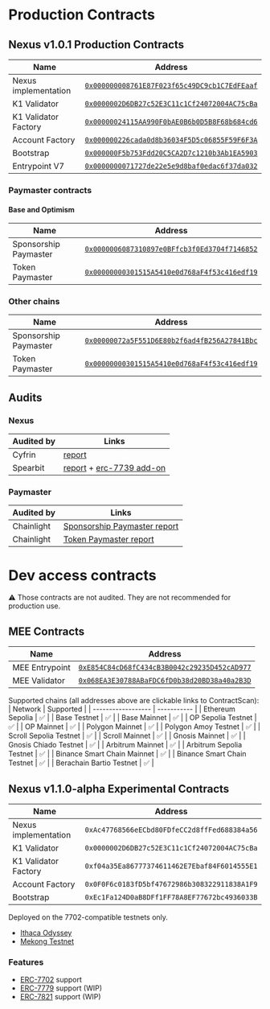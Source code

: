 # Production Contracts

## Nexus v1.0.1 Production Contracts
| Name    | Address    | 
|-------------|-------------|
| Nexus implementation  | [`0x000000008761E87F023f65c49DC9cb1C7EdFEaaf`](https://contractscan.xyz/contract/0x000000008761E87F023f65c49DC9cb1C7EdFEaaf)  |
| K1 Validator  | [`0x0000002D6DB27c52E3C11c1Cf24072004AC75cBa`](https://contractscan.xyz/contract/0x0000002D6DB27c52E3C11c1Cf24072004AC75cBa)  | 
| K1 Validator Factory  | [`0x00000024115AA990F0bAE0B6b0D5B8F68b684cd6`](https://contractscan.xyz/contract/0x00000024115AA990F0bAE0B6b0D5B8F68b684cd6)  | 
| Account Factory  | [`0x000000226cada0d8b36034F5D5c06855F59F6F3A`](https://contractscan.xyz/contract/0x000000226cada0d8b36034F5D5c06855F59F6F3A)  |
| Bootstrap  | [`0x000000F5b753Fdd20C5CA2D7c1210b3Ab1EA5903`](https://contractscan.xyz/contract/0x000000F5b753Fdd20C5CA2D7c1210b3Ab1EA5903)  |
| Entrypoint V7 | [`0x0000000071727de22e5e9d8baf0edac6f37da032`](https://contractscan.xyz/contract/0x0000000071727de22e5e9d8baf0edac6f37da032) |

### Paymaster contracts
#### Base and Optimism
| Name    | Address    | 
|-------------|-------------|
| Sponsorship Paymaster | [`0x0000006087310897e0BFfcb3f0Ed3704f7146852`](https://contractscan.xyz/contract/0x0000006087310897e0BFfcb3f0Ed3704f7146852) |
| Token Paymaster | [`0x00000000301515A5410e0d768aF4f53c416edf19`](https://contractscan.xyz/contract/0x00000000301515A5410e0d768aF4f53c416edf19) |

### Other chains
| Name    | Address    | 
|-------------|-------------|
| Sponsorship Paymaster | [`0x00000072a5F551D6E80b2f6ad4fB256A27841Bbc`](https://contractscan.xyz/contract/0x00000072a5F551D6E80b2f6ad4fB256A27841Bbc) |
| Token Paymaster | [`0x00000000301515A5410e0d768aF4f53c416edf19`](https://contractscan.xyz/contract/0x00000000301515A5410e0d768aF4f53c416edf19) |

## Audits

### Nexus

| Audited by    | Links    | 
|-------------|-------------|
| Cyfrin  | [report](https://github.com/bcnmy/nexus/blob/dev/audits/CodeHawks-Cyfrin-Competition-170924.pdf)  |
| Spearbit  | [report](https://github.com/bcnmy/nexus/blob/dev/audits/report-cantinacode-biconomy-0708-final.pdf)  + [erc-7739 add-on](https://github.com/bcnmy/nexus/blob/dev/audits/report-cantinacode-biconomy-erc7739-addon-final.pdf) 

### Paymaster

| Audited by    | Links    | 
|-------------|-------------|
| Chainlight | [Sponsorship Paymaster report](https://github.com/bcnmy/gasdaddy/blob/6bb9ad9b74cb48cd9284461b31b5624edf8a6eb5/audits/ChainLight_Biconomy_Sponsorship_Paymaster_Security_Audit_v1_1.pdf) |
| Chainlight | [Token Paymaster report](https://github.com/bcnmy/gasdaddy/blob/20239ae8bf5696d57341ff90e0be52e6038bf47f/audits/ChainLight_Biconomy_Token_Paymaster_Security_Audit_v1_0.pdf) |


# Dev access contracts
⚠️ Those contracts are not audited. They are not recommended for production use.

## MEE Contracts
| Name    | Address    | 
|-------------|-------------|
|  MEE Entrypoint | [`0xE854C84cD68fC434cB3B0042c29235D452cAD977`](https://contractscan.xyz/contract/0xE854C84cD68fC434cB3B0042c29235D452cAD977) |
|  MEE Validator | [`0x068EA3E30788ABaFDC6fD0b38d20BD38a40a2B3D`](https://contractscan.xyz/contract/0x068EA3E30788ABaFDC6fD0b38d20BD38a40a2B3D) |

Supported chains (all addresses above are clickable links to ContractScan):
| Network            | Supported     |
| ------------------ | ----------- |
| Ethereum Sepolia   | ✅           |
| Base Testnet       | ✅           |
| Base Mainnet       | ✅           |
| OP Sepolia Testnet | ✅           |
| OP Mainnet         | ✅           |
| Polygon Mainnet         | ✅           |
| Polygon Amoy Testnet         | ✅           |
| Scroll Sepolia Testnet         | ✅           |
| Scroll Mainnet         | ✅           |
| Gnosis Mainnet         | ✅           |
| Gnosis Chiado Testnet         | ✅           |
| Arbitrum Mainnet         | ✅           |
| Arbitrum Sepolia Testnet         | ✅           |
| Binance Smart Chain Mainnet         | ✅           |
| Binance Smart Chain Testnet         | ✅           |
| Berachain Bartio Testnet         | ✅           |


## Nexus v1.1.0-alpha Experimental Contracts
| Name    | Address    | 
|-------------|-------------|
| Nexus implementation  | `0xAc47768566eECbd80FDfeCC2d8ffFed688384a56`  |
| K1 Validator  | `0x0000002D6DB27c52E3C11c1Cf24072004AC75cBa`  | 
| K1 Validator Factory  | `0xf04a35Ea86777374611462E7Ebaf84F6014555E1`  | 
| Account Factory  | `0x0F0F6c0183fD5bf47672986b308322911838A1F9`  |
| Bootstrap  | `0xEc1Fa124D0aB8DFf1FF78A8EF77672bc4936033B`  |

Deployed on the 7702-compatible testnets only.
- [Ithaca Odyssey](https://hub.conduit.xyz/odyssey)
- [Mekong Testnet](https://mekong.ethpandaops.io/)

### Features
- [ERC-7702](https://eips.ethereum.org/EIPS/eip-7702) support
- [ERC-7779](https://eips.ethereum.org/EIPS/eip-7779) support (WIP)
- [ERC-7821](https://eips.ethereum.org/EIPS/eip-7821) support (WIP)
